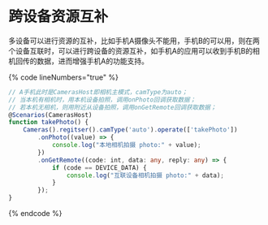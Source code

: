 # 跨设备资源互补

多设备可以进行资源的互补，比如手机A摄像头不能用，手机B的可以用，则在两个设备互联时，可以进行跨设备的资源互补，如手机A的应用可以收到手机B的相机回传的数据，进而增强手机A的功能支持。

{% code lineNumbers="true" %}
```typescript
// A手机此时是CamerasHost即相机主模式，camType为auto；
// 当本机有相机时，用本机设备拍照，调用onPhoto回调获取数据；
// 若本机无相机，则用附近从设备拍照，调用onGetRemote回调获取数据；
@Scenarios(CamerasHost)
function takePhoto() {
    Cameras().regitser().camType('auto').operate(['takePhoto'])
        .onPhoto((value) => {
            console.log("本地相机拍摄 photo:" + value);
        })
        .onGetRemote((code: int, data: any, reply: any) => {
            if (code == DEVICE_DATA) {
                console.log("互联设备相机拍摄 photo:" + data);
            }
        });
}
```
{% endcode %}
